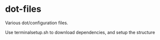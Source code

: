 dot-files
=========

Various dot/configuration files.

Use terminalsetup.sh to download dependencies, and setup the structure
